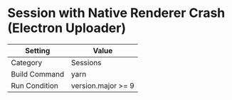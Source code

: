 # Session with Native Renderer Crash (Electron Uploader)

| Setting       | Value              |
| ------------- | ------------------ |
| Category      | Sessions           |
| Build Command | yarn               |
| Run Condition | version.major >= 9 |
